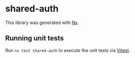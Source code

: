 # shared-auth

This library was generated with [Nx](https://nx.dev).

## Running unit tests

Run `nx test shared-auth` to execute the unit tests via [Vitest](https://vitest.dev/).
